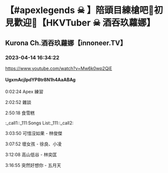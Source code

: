 # 【#apexlegends  ☠ 】陪頭目練槍吧🖤初見歡迎💜【HKVTuber ☠ 酒吞玖蘿娜】

## Kurona Ch.酒吞玖蘿娜【innoneer.TV】

### 2023-04-14 16:34:22

https://www.youtube.com/watch?v=Mw6k0wp2QiE

#### UgxmAcjlpdYP8tr8N1h4AaABAg

0:02:24 Apex 練習

2:02:52 雜談

2:50:18 食雪糕

:_call1::_111:Songs List:_111::_call2:

3:03:50 可惜沒如果 - 林俊傑

3:07:52 壞女孩 - 徐良、小凌

3:12:08 高山低谷 - 林奕匡

3:16:55 突然好想你 - 五月天

